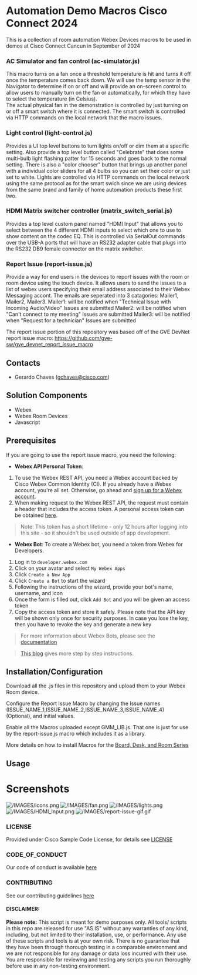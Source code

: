 # Automation Demo Macros Cisco Connect 2024

This is a collection of room automation Webex Devices macros to be used in demos at Cisco Connect Cancun in September of 2024

### AC Simulator and fan control (ac-simulator.js)

This macro turns on a fan once a threshold temperature is hit and turns it off once the temperature comes back down. We will use the temp sensor in the Navigator to determine if on or off and will provide an on-screen control to allow users to manually turn on the fan or automatically, for which they have to select the temperature (in Celsius).  
 The actual physical fan in the demonstration is controlled by just turning on or off a smart switch where it is connected. The smart switch is controlled via HTTP commands on the local network that the macro issues.

### Light control (light-control.js)

Provides a UI top level buttons to turn lights on/off or dim them at a specific setting. Also provide a top level button called "Celebrate" that does some multi-bulb light flashing patter for 15 seconds and goes back to the normal setting. There is also a "color chooser" button that brings up another panel with a individual color sliders for all 4 bulbs so you can set their color or just set to white.
Lights are controlled via HTTP commands on the local network using the same protocol as for the smart swich since we are using devices from the same brand and family of home automation products these first two.

### HDMI Matrix switcher controller (matrix_switch_serial.js)

Provides a top level custom panel named "HDMI Input" that allows you to select between the 4 different HDMI inputs to select which one to use to show content on the codec EQ. This is controlled via SerialOut commands over the USB-A ports that will have an RS232 adapter cable that plugs into the RS232 DB9 female connector on the matrix switcher.

### Report Issue (report-issue.js)

Provide a way for end users in the devices to report issues with the room or room device using the touch device. It allows users to send the issues to a list of webex users specifying their email address associated to their Webex Messaging accont. The emails are seperated into 3 catagories: Mailer1, Mailer2, Mailer3.
Mailer1: will be notified when "Technical Issue with Incoming Audio/Video" Issues are submitted Mailer2: will be notified when "Can't connect to my meeting" Issues are submitted Mailer3: will be notified when "Request for a technician" Issues are submitted

The report issue portion of this repository was based off of the GVE DevNet report issue macro: https://github.com/gve-sw/gve_devnet_report_issue_macro

## Contacts

- Gerardo Chaves (gchaves@cisco.com)

## Solution Components

- Webex
- Webex Room Devices
- Javascript

## Prerequisites

If you are going to use the report issue macro, you need the following:

- **Webex API Personal Token**:

1. To use the Webex REST API, you need a Webex account backed by Cisco Webex Common Identity (CI). If you already have a Webex account, you're all set. Otherwise, go ahead and [sign up for a Webex account](https://cart.webex.com/sign-up).
2. When making request to the Webex REST API, the request must contain a header that includes the access token. A personal access token can be obtained [here](https://developer.webex.com/docs/getting-started).

> Note: This token has a short lifetime - only 12 hours after logging into this site - so it shouldn't be used outside of app development.

- **Webex Bot**: To create a Webex bot, you need a token from Webex for Developers.

1. Log in to `developer.webex.com`
2. Click on your avatar and select `My Webex Apps`
3. Click `Create a New App`
4. Click `Create a Bot` to start the wizard
5. Following the instructions of the wizard, provide your bot's name, username, and icon
6. Once the form is filled out, click `Add Bot` and you will be given an access token
7. Copy the access token and store it safely. Please note that the API key will be shown only once for security purposes. In case you lose the key, then you have to revoke the key and generate a new key

> For more information about Webex Bots, please see the [documentation](https://developer.webex.com/docs/bots)

> [This blog](https://developer.webex.com/blog/from-zero-to-webex-teams-chatbot-in-15-minutes) gives more step by step instructions.

## Installation/Configuration

Download all the .js files in this repository and upload them to your Webex Room device.

Configure the Report Issue Macro by changing the Issue names (ISSUE_NAME_1,ISSUE_NAME_2,ISSUE_NAME_3,ISSUE_NAME_4) (Optional), and initial values.

Enable all the Macros uploaded except GMM_LIB.js. That one is just for use by the report-issue.js macro which includes it as a library.

More details on how to install Macros for the [Board, Desk, and Room Series](https://help.webex.com/en-us/article/gj962f/Configure-macros-and-user-interface-extensions-for-Board,-Desk,-and-Room-Series)

## Usage

# Screenshots

![/IMAGES/icons.png](/IMAGES/icons.png)
![/IMAGES/fan.png](/IMAGES/fan.png)
![/IMAGES/lights.png](/IMAGES/lights.png)
![/IMAGES/HDMI_Input.png](/IMAGES/HDMI_Input.png)
![/IMAGES/report-issue-gif.gif](/IMAGES/report-issue-gif.gif)

### LICENSE

Provided under Cisco Sample Code License, for details see [LICENSE](LICENSE.md)

### CODE_OF_CONDUCT

Our code of conduct is available [here](CODE_OF_CONDUCT.md)

### CONTRIBUTING

See our contributing guidelines [here](CONTRIBUTING.md)

#### DISCLAIMER:

<b>Please note:</b> This script is meant for demo purposes only. All tools/ scripts in this repo are released for use "AS IS" without any warranties of any kind, including, but not limited to their installation, use, or performance. Any use of these scripts and tools is at your own risk. There is no guarantee that they have been through thorough testing in a comparable environment and we are not responsible for any damage or data loss incurred with their use.
You are responsible for reviewing and testing any scripts you run thoroughly before use in any non-testing environment.
